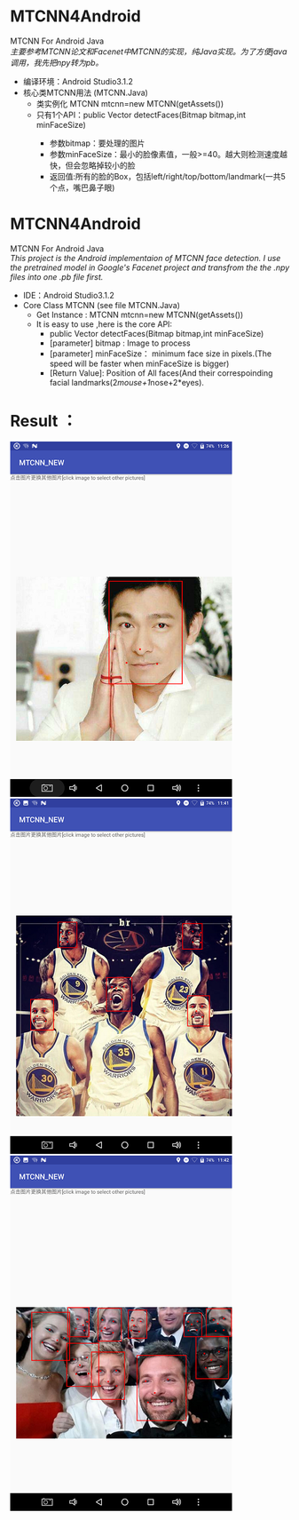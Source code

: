 # MTCNN4Android
MTCNN For Android Java<br>
<i>主要参考MTCNN论文和Facenet中MTCNN的实现，纯Java实现。为了方便java调用，我先把npy转为pb。</i>

* 编译环境：Android Studio3.1.2
* 核心类MTCNN用法 (MTCNN.Java)
  * 类实例化 MTCNN mtcnn=new MTCNN(getAssets())
  * 只有1个API：public Vector<Box> detectFaces(Bitmap bitmap,int minFaceSize)
    * 参数bitmap：要处理的图片
    * 参数minFaceSize：最小的脸像素值，一般>=40。越大则检测速度越快，但会忽略掉较小的脸
    * 返回值:所有的脸的Box，包括left/right/top/bottom/landmark(一共5个点，嘴巴鼻子眼) 
 
 # MTCNN4Android
MTCNN For Android Java<br>
<i> This project is the Android implementaion of MTCNN face detection. </i>
<i> I use the pretrained model in Google's Facenet project and transfrom the the .npy files into one .pb file first.</i> 

* IDE：Android Studio3.1.2
* Core Class MTCNN (see file MTCNN.Java) 
  * Get Instance : MTCNN mtcnn=new MTCNN(getAssets())
  * It is easy to use ,here is the core API:
    * public Vector<Box> detectFaces(Bitmap bitmap,int minFaceSize)
    * [parameter] bitmap : Image to process
    * [parameter] minFaceSize： minimum face size in pixels.(The speed will be faster when minFaceSize is bigger)
    * [Return Value]: Position of All faces(And their correspoinding facial landmarks(2*mouse+1*nose+2*eyes).
 
# Result ：
![Alt text](Screenshot_20180626-112620.png) <br>
![Alt text](Screenshot_20180626-112635.png) <br>
![Alt text](Screenshot_20180626-112651.png) <br>
